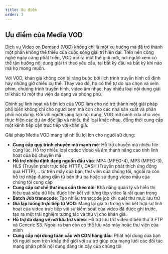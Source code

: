 ```yaml
---
title: Ưu điểm
order: 3
---
```


## Ưu điểm của Media VOD

Dịch vụ Video on Demand (VOD) không chỉ là một xu hướng mà đã trở thành một phần không thể thiếu của cuộc sống giải trí hiện đại. Trên nền công nghệ ngày càng phát triển, VOD mở ra một thế giới mới, nơi người xem có thể tận hưởng nội dung giải trí theo yêu cầu, tại bất kỳ đâu và bất kỳ khi nào mà họ mong muốn.

Với VOD, khán giả không còn bị ràng buộc bởi lịch trình truyền hình cố định hay những giờ chiếu cụ thể. Thay vào đó, họ có thể tự do lựa chọn và xem phim, chương trình truyền hình, video âm nhạc, hay nhiều loại nội dung giải trí khác từ một thư viện đa dạng và phong phú.

Chính sự linh hoạt và tiện ích của VOD làm cho nó trở thành một giải pháp phổ biến không chỉ cho người xem mà còn cho các nhà sản xuất và phân phối nội dung. Đối với người sáng tạo nội dung, VOD mở cánh cửa cho việc thực hiện các dự án độc lập và nhiều thể loại khác nhau, đồng thời cung cấp một kênh tiếp cận trực tiếp với khán giả.

Giải pháp Media VOD mang lại nhiều lợi ích cho người sử dụng:

- **Cung cấp quy trình chuyển mã mạnh mẽ**: Hỗ trợ chuyển mã nhiều file cùng lúc. Hỗ trợ nhiều loại codec video và âm thanh nâng cao tính linh hoạt của bộ chuyển mã
- **Hỗ trợ nhiều định dạng nguồn đầu vào**: MP4 (MPEG-4), MP3 (MPEG-3), HLS (Truyền phát trực tiếp HTTP), DASH (Truyền phát thích ứng động qua HTTP),... từ trên máy của bạn, thư viện của chúng tôi, ngoài ra còn hỗ trợ nhập đường dẫn từ bên thứ ba hoặc sử dụng video mẫu của chúng tôi cung cấp
- **Cung cấp cơ chế thư mục cần theo dõi**: Khả năng quản lý và hiển thị hiệu quả siêu dữ liệu được liên kết với từng tệp video là rất quan trọng
- **Batch Job transcode**: Tạo nhiều transcode job khi quét thư mục lưu trữ
- **Giả lập luồng trực tiếp từ VOD**: Mang lại giá trị trong việc kết hợp sự linh hoạt của video trực tiếp với sự kiểm soát của video đã được ghi trước, tạo ra một trải nghiệm tương tác và thú vị cho khán giả.
- **Hỗ trợ đa dạng về nơi lưu trữ video**: Hỗ trợ lưu trữ video ở bên thứ 3 FTP và Generic S3. Ngoài ra bạn còn có thể lưu vào máy hoặc thư viện của mình
- **Cung cấp nội dung toàn cầu với CDN hàng đầu**: Phát nội dung của bạn tới người xem trên khắp thế giới với sự trợ giúp của mạng lưới các đối tác mạng phân phối nội dung đáng tin cậy của chúng tôi